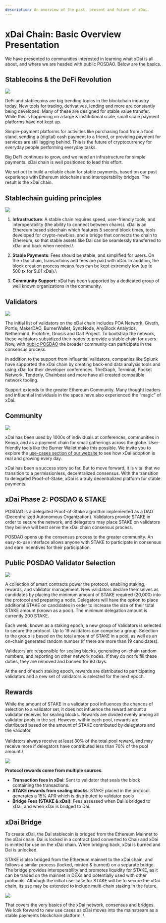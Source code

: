```yaml
---
description: An overview of the past, present and future of xDai.
---
```


# xDai Chain: Basic Overview Presentation

We have presented to communities interested in learning what xDai is all about, and where we are headed with public POSDAO. Below are the basics.

## Stablecoins & the DeFi Revolution

![](https://lh4.googleusercontent.com/5ddbhzDl3xzkEs08lPIkwdjMZQIuzIEwXYmgpo0GkQVSlVCh2SQaZDz4VW6fyNINsHiPIZzi3ZJln9CrhYEuIX5H20g0Rus0WBRJ9QtYfkHeFjJxLZkkb-YmVCPIeA8LawtLTh5g)

DeFi and stablecoins are big trending topics in the blockchain industry today. New tools for trading, derivatives, lending and more are constantly being developed. Many of these are designed for stable value transfer. While this is happening on a large & institutional scale, small scale payment platforms have not kept up.

Simple-payment platforms for activities like purchasing food from a food stand, sending a (digital) cash payment to a friend, or providing payment for services are still lagging behind.  This is the future of cryptocurrency for everyday people performing everyday tasks.

Big DeFi continues to grow, and we need an infrastructure for simple payments.  xDai chain is well positioned to lead this effort.

We set out to build a reliable chain for stable payments, based on our past experience with Ethereum sidechains and interoperability bridges. The result is the xDai chain.

## Stablechain guiding principles&#x20;

![](https://lh3.googleusercontent.com/sQpGS7d7TffvcLE6xjzzviq-ZyR-gKGzKQxVSvk2rIj6Mq8iOmXwW4t3vYnD3snQiORjwrPRqaTbmmHPdht9LHqPtZr-78f3d5B1dHxhwlFCy2Mla9fGmotAPYnNcF8hgRc1RodP)

1. **Infrastructure**:  A stable chain requires speed, user-friendly tools, and interoperability (the ability to connect between chains). xDai is an Ethereum based sidechain which features 5 second block times, tools developed for crypto-newbies, and a bridge that connects the chain to Ethereum, so that stable assets like Dai can be seamlessly transferred to xDai and back when needed.\

2. **Stable Payments**: Fees should be stable, and simplified for users. On the xDai chain, transactions and fees are paid with xDai. In addition, the block creation process means fees can be kept extremely low (up to 500 tx for $.01 xDai).\

3. **Community Support:** xDai has been supported by a dedicated group of well known organizations in the community.&#x20;

## Validators

![](<../../../.gitbook/assets/photo\_2020-09-07 12.05.42.jpeg>)

The initial list of validators on the xDai chain includes POA Network, Giveth, Portis, MakerDAO, BurnerWallet, SyncNode, AnyBlock Analytics, Nethermind, Protofire, Gnosis and Galt Project. To bootstrap the network, these validators subsidized their nodes to provide a stable chain for users. Now, with [public POSDAO](../project-updates/public-posdao-announcement.md) the broader community can participate in the consensus process.

In addition to the support from influential validators, companies like Splunk have supported the xDai chain by creating back-end data analysis tools and using xDai for their developer conferences. TheGraph, Terminal, Pocket Network, Tenderly, Chainbeat and more have all created compatible network tooling.

Support extends to the greater Ethereum Community. Many thought leaders and influential individuals in the space have also experienced the “magic” of xDai.

## Community

![](https://lh6.googleusercontent.com/3K7xQCMKW8wctHOQ\_fY8Dyn9KUuRJXGSN0ItYANKzTZUwxZcwovNok2nDasr917t-F4bL01yItD77n1g9xqQYxNgCsaY6jpnOGW6aSHXgqqY6CoKW65niQp15tvTPpkMRl7RrnFm)

xDai has been used by 1000s of individuals at conferences, communities in Kenya, and as a payment chain for small gatherings across the globe. User-friendly tools like the Burner Wallet make this possible. We invite you to explore the [use-cases section of our website ](../../use-cases/)to see how xDai adoption is real and growing every day.&#x20;

xDai has been a success story so far. But to move forward, it is vital that we transition to a permissionless, decentralized consensus. With the transition to delegated Proof-of-Stake, xDai is a truly decentralized platform for stable payments.

## xDai Phase 2: POSDAO & STAKE

POSDAO is a delegated Proof-of-Stake algorithm implemented as a DAO (Decentralized Autonomous Organization). Validators provide STAKE in order to secure the network, and delegators may place STAKE on validators they believe will best serve the xDai chain consensus process.&#x20;

POSDAO opens up the consensus process to the greater community. An easy-to-use interface allows anyone with STAKE to participate in consensus and earn incentives for their participation.&#x20;

## Public POSDAO Validator Selection

![](https://lh6.googleusercontent.com/KZ03UYK99IENZj\_TH1Knc6huKj87iIP26-1FCyAMH5SYWsm5zNHEko7H2Khmb1lprE0wMDN4f6l2bwAOsn\_2dsKdxar4l\_VG9xJK7qMMXQUMy01bWi\_hNQDeohL1Rp-DZNhQ5\_xq)

A collection of smart contracts power the protocol, enabling staking, rewards, and validator management. New validators declare themselves as candidates by placing the minimum amount of STAKE required (20,000) into the protocol and preparing a node. Delegators will have the option to place additional STAKE on candidates in order to increase the size of their total STAKE amount (known as a pool). The minimum delegation amount is currently 200 STAKE.

Each week, known as a staking epoch, a new group of Validators is selected to secure the protocol. Up to 19 validators can comprise a group. Selection to the group is based on the total amount of STAKE in a pool, as well as an on-chain generated random number (if there are more than 19 candidates).&#x20;

Validators are responsible for sealing blocks, generating on-chain random numbers, and reporting on other network nodes. If they do not fulfill these duties, they are removed and banned for 90 days.&#x20;

At the end of each staking epoch, rewards are distributed to participating validators and a new set of validators is selected for the next epoch.

## Rewards

While the amount of STAKE in a validator pool influences the chances of selection to a validator set, it does not influence the reward amount a validator receives for sealing blocks. Rewards are divided evenly among all validator pools in the set. However, within each pool, rewards are distributed based on the amount of STAKE contributed by delegators and the validator.\
\
Validators always receive at least 30% of the total pool reward, and may receive more if delegators have contributed less than 70% of the pool amount.\


![](https://lh6.googleusercontent.com/X9xY1DX3-toNNPr2Hx5vuP1DNDnpe5DSXNqGKihmleG-s3hxBWQVIKbqNRxMHbgy7fU\_sr9XASqocVyfH8QG0mU3d-4GcZS9hfrgorCLNoxRaTjscdo9lE9CABD\_IBx71jEAtGt9)

**Protocol rewards come from multiple sources.**&#x20;

* **Transaction fees in xDai**: Sent to validator that seals the block containing the transactions.
* **STAKE rewards from sealing blocks**: STAKE placed in the protocol generates a 15% APR which is distributed to validator pools
* **Bridge Fees (STAKE & xDai)**: Fees assessed when Dai is bridged to xDai, and when xDai is bridged to Dai.&#x20;

## xDai Bridge

To create xDai, the Dai stablecoin is bridged from the Ethereum Mainnet to the xDai chain. Dai is locked in a contract (and converted to Chai) and xDai is minted for use on the xDai chain. When bridging back, xDai is burned and Dai is unlocked.

STAKE is also bridged from the Ethereum mainnet to the xDai chain, and follows a similar process (locked, minted & burned) on a separate bridge. The bridge provides interoperability and promotes liquidity for STAKE, as it can be traded on the mainnet in DEXs and potentially used with other protocols.  Although the initial use-case for STAKE will be to secure the xDai chain, its use may be extended to include multi-chain staking in the future.

![](https://lh3.googleusercontent.com/xNvmQT7okbzHlUNN0tnj99-JUEY3sZLykbb62oA4-NcaMRo5aQl-ZSXxUe18PaFUUPkDWOLMCVmJpux\_WtFzF3wjvJvBxytLapJFlrAcVYyIyg20IbsXYikXI1e4-sgMdDUMJ7nZ)

That covers the very basics of the xDai network, consensus and bridges. We look forward to new use cases as xDai moves into the mainstream as a stable payments blockchain platform. \
